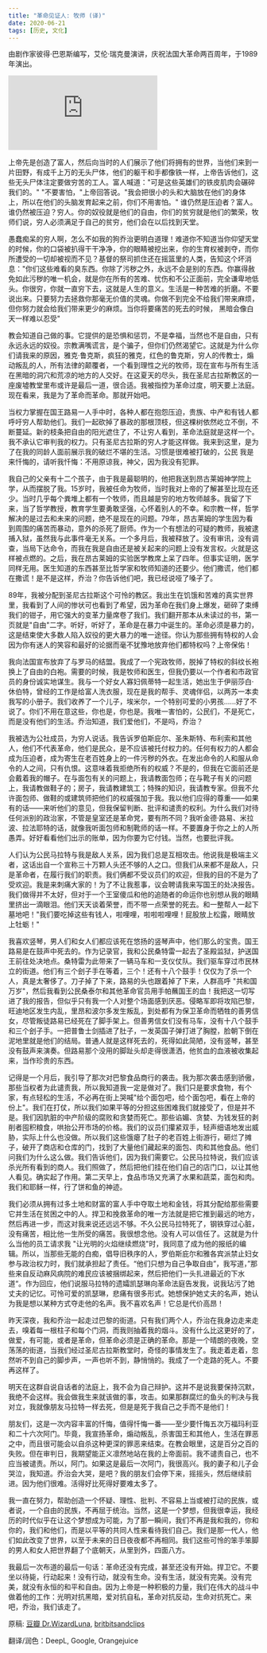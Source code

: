 ```yaml
---
title: "革命见证人: 牧师 (译)"
date: 2020-06-21
tags: [历史, 文化]
---
```


由剧作家彼得·巴恩斯编写，艾伦·瑞克曼演讲，庆祝法国大革命两百周年，于1989年演出。

<iframe style={{aspectRatio: 16/9, width: "100%"}} src="https://www.youtube-nocookie.com/embed/nXZqq2smuHs" frameBorder="0" allow="accelerometer; autoplay; encrypted-media; gyroscope; picture-in-picture" allowFullScreen></iframe>

上帝先是创造了富人，然后向当时的人们展示了他们将拥有的世界，当他们来到一片田野，有成千上万的无头尸体，他们的躯干和手都像铁一样，上帝告诉他们，这些无头尸体注定要做穷苦的工人。富人喊道："可是这些英雄们的铁皮肌肉会碾碎我们的。" "不要害怕，"上帝回答说。"我会把很小的头和大脑放在他们的身体上，所以在他们的头脑发育起来之前，你们不用害怕。" 谁仍然是压迫者？富人。谁仍然被压迫？穷人。你的奴役就是他们的自由，你们的贫穷就是他们的繁荣，牧师们说，穷人必须满足于自己的贫穷，他们会在以后找到天堂。

愚蠢痴呆的穷人啊，怎么不如我的狗乔治更明白道理！难道你不知道当你仰望天堂的时候，你的口袋被扒得干干净净，你的眼睛被挖出来，你的生育权被剥夺，而你所遭受的一切却被视而不见？基督的祭司抓住还在摇篮里的人类，告知这个坏消息："你们这些难看的臭东西。你除了污秽之外，永远不会是别的东西。你赢得赦免如此污秽的唯一机会，就是你在所有的苦难、忧伤和不公正面前，完全谦卑地低头。你很穷，你就一直穷下去，这就是人生的意义。生活是一种苦难的折磨。不要说出来。只要努力去拯救你那毫无价值的灵魂。你做不到完全不给我们带来麻烦，但你努力就会给我们带来更少的麻烦。当你将要痛苦的死去的时候， 黑暗会像白天一样难以忍受"

教会知道自己做的事。它提供的是恐惧和惩罚，不是幸福，当然也不是自由，只有永远永远的奴役。宗教满嘴谎言，是个骗子，但你们仍然渴望它。这就是为什么你们请我来的原因，雅克·鲁克斯，疯狂的雅克，红色的鲁克斯，穷人的传教士，煽动叛乱的人，所有法律的颠覆者，一个看到理性之光的牧师，现在宣布与所有生活在黑暗的洞穴和荒凉的地方的人交好。在这夏天的尽头，我在圣尼古拉斯教区的一座废墟教堂里布或许是最后一道，很合适。我被指控为革命过度，明天要上法庭。现在看来，我是为了革命而革命。那就开始吧。

当权力掌握在国王路易一人手中时，各种人都在抱怨压迫，贵族、中产和有钱人都呼吁穷人帮助他们。我们一起砍掉了暴政的那根顶枝，但这棵树依然屹立不倒，不断蔓延。新的枝条把自由的阳光遮住了，不让穷人看到，革命法庭就是这样一个。我不承认它审判我的权力。只有圣尼古拉斯的穷人才能这样做。我来到这里，是为了在我的同龄人面前展示我的破烂不堪的生活。习惯是很难被打破的，公民 我是来忏悔的，请听我忏悔：不用原谅我，神父，因为我没有犯罪。

我自己的父亲有十二个孩子，由于我是最聪明的，他把我送到昂古莱姆神学院上学，从而摆脱了我。15岁时，我被任命为牧师，当时我对上帝的了解甚至比现在还少。当时几乎每个粪堆上都有一个牧师，而且越是穷的地方牧师越多。我留了下来，当了哲学教授，教育学生要勇敢坚强，心怀着别人的不幸。和宗教一样，哲学解决的是过去和未来的问题，绝不是现在的问题。79年，昂古莱姆的学生因为看到周围的痛苦而暴动，意外的杀死了厨师。作为一个有想法的可疑的教师，我被逮捕入狱，虽然我与此事件毫无关系。一个多月后，我被释放了。没有审讯，没有调查，当局下达命令，而我在我是自由还是被关起来的问题上没有发言权。火就是这样被点燃的。之后，我在昂古莱姆的实验医学教席上呆了四年。但事实证明，医学同样无用。医生知道的东西甚至比哲学家和牧师知道的还要少。他们撒谎，他们都在撒谎！是不是这样，乔治？你告诉他们吧，我已经说哑了嗓子了。

89年，我被分配到圣尼古拉斯这个可怜的教区。我出生在饥饿和苦难的真实世界里，我看到了人间的惨状可也看到了希望，因为革命在我们身上爆发，砸碎了束缚我们的钳子，用它强大的变革力量席卷了我们。我们翻开那本从未读过的书，第一页就是"自由"二字。听好，听好了，革命是在暴力中诞生的。革命必须是暴力的，这是结束使大多数人陷入奴役的更大暴力的唯一途径。你认为那些拥有特权的人会因为你有迷人的笑容和最好的论据而毫不犹豫地放弃他们都特权吗？上帝保佑！

我向法国宣布放弃了与罗马的结盟。我成了一个宪政牧师，脱掉了特权的斜纹长袍换上了自由的白袍。需要的时候，我是牧师和医生，但我仍要以一个作者和市政官员的身份诚实地谋生。我与一个好女人寡妇佩蒂特一起生活，她出生于伊丽莎白·休伯特，曾经的工作是给富人洗衣服，现在是我的帮手、灵魂伴侣，以两苏一本卖我写的小册子。我们收养了一个儿子，埃米尔，一个特别可爱的小男孩......好了不说了。你们不用在意这些，你也是，你也是。我唯一害怕的，公民们，不是死亡，而是没有他们的生活。乔治知道，我们爱他们，不是吗，乔治？

我被选为公社成员，为穷人说话。我告诉罗伯斯庇尔、圣朱斯特、布利索和其他人，他们不代表革命，他们是民众，是不应该被托付权力的。任何有权力的人都会成为压迫者，成为寄生在老百姓身上的一件污秽的外衣。在发出命令的人和服从命令的人之间，只有仇恨。这意味着我拒绝所有的权威？不是的，但我在它面前还是会戴着我的帽子。在与面包有关的问题上，我请教面包师；在与靴子有关的问题上，我请教做鞋子的；房子，我请教建筑工；特殊的知识，我请教专家。但我不允许面包师、做鞋的或建筑师把他们的权威强加于我。我以他们应得的尊重——如果有的话——来听他们的意见，但我保留判断、批评和谴责的权利。为什么我们对待任何派别的政治家，不管是皇室还是革命党，要有所不同？我听金德·路易、米拉波、拉法耶特的话，就像我听面包师和制靴师的话一样。不要置身于你之上的人所愚弄。好好看看他们出示的账单，因为你要为它付钱。当然，也要批评我。

人们认为公民马拉特与我是敌人关系，因为我们总是互相攻击。他说我是极端主义者，这话出自一个宣称三十万颗人头还不够的人之口。但我们从来都不是敌人，只是革命者，在履行我们的职责。我们俩都不受议员们的欢迎，但我的目的不是为了受欢迎。我是来刺痛大家的！为了不让我惹事，议会聘请我来写国王的处决报告。我们做得并不太好，但对于一个王室傻瓜和他的追随者的命运你也别想从我的眼睛里挤出一滴眼泪。他们天天谈着荣誉，而不带一点荣誉的死去。和一整帮人一起下墓地吧！"我们要吃掉这些有钱人，啦哩哩，啦啦啦哩哩！屁股放上松露，眼睛放上牡蛎！"

我喜欢竖琴，男人们和女人们都应该死在悠扬的竖琴声中，他们那么的宝贵。国王路易是在鼓声中死去的。作为记录官，我和公民桑特雷一起去了圣殿监狱，护送国王前往处决地点。桑特雷为此带来了一辆马车和一支仪仗队。我们驱车穿过市民林立的街道。他们有三个刽子手在等着，三个！还有十八个鼓手！仅仅为了杀一个人，真是太奢侈了。刀子掉了下来，路易的头也跟着掉了下来，人群高呼 "共和国万岁"，然后我看到公民桑泰尔和其他革命官员用手帕蘸国王的血！我把这一切写进了我的报告，但似乎只有我一个人对整个场面感到厌恶。侵略军即将攻陷巴黎，旺迪地区发生内乱，里昂和波尔多发生叛乱，到处都有为保卫革命而牺牲的善男信女，尽管叛徒路易已经死在了脚手架上。但善男信女们没有马车，没有十八个鼓手和三个刽子手。一把普鲁士剑插进了肚子，一发英国子弹打进了胸膛，脸朝下倒在泥地里就是他们的结局。普通人就是这样死去的，死得如此简陋，没有竖琴，甚至没有鼓声来演奏。但路易那个没用的脚趾头却走得很潇洒，他贫血的血液被收集起来，当作珍贵的东西。

记得是一个月后，我引导了那次对巴黎食品商行的袭击。我为那次袭击感到骄傲，那些当权者为此谴责我，所以我知道我一定是做对了。我们只是要求食物，有个家，有点轻松的生活，不必再在街上哭喊"给个面包吧，给个面包吧，看在上帝的份上"。我们在打仗，所以我们如果平等的分担这些困难我们就接受了，但是并不是。我们因肮脏的中产阶级的腐败和贪婪而死亡。那些谄媚、贪婪、为钱发狂的剥削者囤积粮食，哄抬公开市场的价格。我们的议员们攥紧双手，轻声细语地发出威胁，实际上什么也没做。所以我们这些饿瘪了肚子的老百姓上街游行，砸烂了摊子，破开了商店和仓库的门，找到了大量他们藏起来的面包、肉和其他食品。他们问我们为什么这么做。我们告诉他们，因为我们需要它。公民马拉特说，我们应该杀光所有看到的商人。我们照做了，然后把他们挂在他们自己的店门口，以让其他人看见。确实起了作用。第二天早上，食品市场又充满了水果和蔬菜，面包和肉。我们和耶稣一样，行了饼和鱼的神迹。

我们必须从拥有过多土地和财富的富人手中夺取土地和金钱，将其分配给那些需要它并生活在贫困之中的人。捍卫和挽救革命的唯一方法就是把它推到最远的地方，然后再进一步，而这对我来说还远远不够。不久公民马拉特死了，钢铁穿过心脏，没有痛苦，相比他一生所受的痛苦。我很想念他。没有人可以信任了。这就是为什么当他的员工请求我 "让光明的火焰继续燃烧"时，我同意了成为他的报纸的编辑。所以，当那些无能的白痴，倡导旧秩序的人，罗伯斯庇尔和雅各宾派禁止妇女参与政治权力时，我们就承担起了责任。“他们只想为自己争取自由”，我写道，”那些来自反动麻风病院的难民应该被捆绑起来，然后把他们一头扎进最近的下水道“。作为回应，他们说服马拉特的遗孀凯瑟琳向革命法庭告发我，说我玷污了她丈夫的记忆。可怜可爱的凯瑟琳，悲痛有很多形式。她想保护她丈夫的名声，她认为我是想以某种方式夺走他的名声。我不喜欢名声！它总是代价高昂！

昨天深夜，我和乔治一起走过巴黎的街道。只有我们两个人，乔治在我身边走来走去，嗅着每一根柱子和每个门洞，而我则抽着我的烟斗。没有什么比这更好的了，做爱，有可能，或者是革命，但革命必须是正确的革命。那是一个晴朗的夜晚，空荡荡的街道，当我们经过圣尼古拉斯教堂时，奇怪的事情发生了。我走着走着，忽然听不到自己的脚步声，一声也听不到，静悄悄的。我成了一个走路的死人。不要再这样了。

明天在这群自说自话者的法庭上，我不会为自己辩护。这并不是说我要保持沉默，我绝不会这样。我会做我生来就该做的事，攻击。如果那群腐烂的鱼头的判决与我对立，我就像朋友马拉特一样去死，但是是死于我自己之手而不是他们！

朋友们，这是一次内容丰富的忏悔，值得忏悔一番——至少要忏悔五次万福玛利亚和二十六次阿门。毕竟，我宣扬革命，煽动叛乱，杀害国王和其他人，生活在罪恶之中，而且很可能会以自杀这种更深的罪恶来结束。在教会眼里，这是百分之百的失败。但在审判日，我期望能正义凛然地站在我的上帝面前。我不谴责自己，也不应当被谴责。所以，阿门。如果这是最后一次阿门，我很高兴。我的妻子和儿子会哭泣，我知道。乔治会大哭，是吧？我的朋友们会停下来，摇摇头，然后继续前进。因为他们很难。活得好比死得好要难太多了。

我一直在努力，帮助创造一个怀疑、理性、批判、不容易上当或被打动的民族，或者说，一个自由的民族，不再屈于统治。当然，这是一个梦想，但我很幸运，我经历的时代似乎在让这个梦想成为可能，为了那一瞬间，我们不再是我和我的，你和你的，我们和他们，而是以平等的共同人性来看待我们自己。我们是那一代人，他们如此改变了世界，以至于未来的日日夜夜都不再相同。我们这些可怜的笨手笨脚的男人和女人把世界翻了个底朝天，从里到外，四面八方。

我最后一次布道的最后一句话：革命还没有完成，甚至还没有开始。捍卫它。不要坐以待毙，行动起来！没有行动，就没有生命。没有生活，就没有完美。没有完美，就没有永恒的和平和自由。因为上帝是一种积极的力量，我们在伟大的战斗中做着他的工作：光明对抗黑暗，爱对抗自私，革命对抗反动，生命对抗死亡。来吧，乔治，我们该走了。



原稿: [豆瓣 Dr.WizardLuna](https://www.douban.com/note/182293489/), [britbitsandclips](http://britbitsandclips.com/The%20Preacher.htm)

翻译/润色：DeepL, Google, Orangejuice

